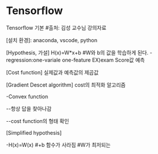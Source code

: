 # Tensorflow 
Tensorflow 기본
#출처: 김성 교수님 강의자료


[설치 환경]: anaconda, vscode, python


[Hypothesis, 가설]  H(x)=W*x+b #W와 b의 값을 학습하게 된다.
-regression:one-variale one-feature EX)exam Score값 예측


[Cost function] 실제값과 예측값의 제곱값


[Gradient Descet algorithm] cost의 최적화 알고리즘

-Convex function
  
  --항상 답을 찾아나감
  
  --cost function의 형태 확인
  
  
[Simplified hypothesis]
  
  -H(x)=W(x) #+b 함수가 사라짐 #W가 최저되는 




